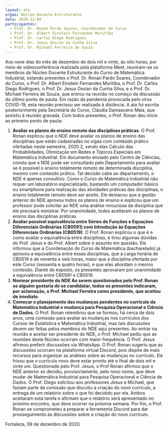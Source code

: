 ```yaml
---
layout: ata
orgao: Núcleo Docente Estruturante
data: 2020-12-09
participantes:
  - Prof. Dr. Ronan Pardo Soares, Coordenador do Curso
  - Prof. Dr. Albert Einstein Fernandes Muritiba
  - Prof. Dr. Carlos Diego Rodrigues
  - Prof. Dr. Jesus Ossian da Cunha Silva
  - Prof. Dr. Michael Ferreira de Souza
---
```


Aos nove dias do mês de dezembro de dois mil e vinte, às oito horas, por meio de videoconferência realizada pela plataforma Meet, reuniram-se os membros do Núcleo Docente Estruturante do Curso de Matemática Industrial, estando presentes o Prof. Dr. Ronan Pardo Soares, Coordenador do Curso, o Prof. Dr. Albert Einstein Fernandes Muritiba, o Prof. Dr. Carlos Diego Rodrigues, o Prof. Dr. Jesus Ossian da Cunha Silva, e o Prof. Dr. Michael Ferreira de Souza, que entrou na reunião no começo da discussão do último ponto de pauta.
Em razão da pandemia provocada pelo vírus COVID-19, esta reunião precisou ser realizada à distância.
A ata foi escrita posteriormente pela Secretária do Curso, Cláudia Damasceno Maia, que assistiu à reunião gravada. Com todos presentes, o Prof. Ronan deu início ao primeiro ponto de pauta:

1. **Avaliar os planos de ensino remoto das disciplinas práticas**.
   O Prof. Ronan explicou que o NDE deve avaliar os planos de ensino das disciplinas que estão cadastradas no sigaa com conteúdo prático ofertadas neste semestre, 2020.2, sendo elas Cálculo das Probabilidades, Otimização em Redes e Tópicos Especiais em Matemática Industrial.
   Em documento enviado pelo Centro de Ciências, consta que o NDE pode ser consultado pelo Departamento para avaliar se é possível o ensino totalmente remoto de determinada disciplina, mesmo com conteúdo prático.
   Tal decisão cabe ao departamento, o NDE é apenas consultivo.
   Como o Curso de Matemática Industrial não requer um laboratório especializado, bastando um computador básico ou smartphone para realização das atividades práticas das disciplinas, o ensino totalmente remoto deve ser aceito.
   Ele destacou que a gestão anterior do NDE aprovou todos os planos de ensino e explicou que um professor pode solicitar ao NDE uma análise minuciosa da disciplina que ele precisará ministrar.
   Por unanimidade, todos aceitaram os planos de ensino das disciplinas práticas.
2. **Avaliar possível equivalência entre Séries de Funções e Equações Diferenciais Ordinárias (CB0591) com Introdução às Equações Diferenciais Ordinárias (CB0519)**.
   O Prof. Ronan explicou o que é e como avaliar a equivalência entre disciplinas, e tirou algumas dúvidas do Prof. Jesus e do Prof. Albert sobre o assunto em questão.
   Ele informou que a Coordenação do Curso de Matemática (bacharelado) já aprovou a equivalência entre essas disciplinas, que a carga horária de CB0519 é de noventa e seis horas, maior que a disciplina ofertada por este Curso (sessenta e quatro horas), e que elas abordam o mesmo conteúdo.
   Diante do exposto, os presentes aprovaram por unanimidade a equivalência entre CB0591 e CB0519.
3. **Nomear presidente do NDE Ao serem questionados pelo Prof. Ronan se alguém gostaria de se candidatar, todos os presentes indicaram, por aclamação, o Prof. Michael Ferreira como presidente, que aceitou de imediato**.
4. **Começar o planejamento das mudanças pendentes no currículo da Matemática Industrial e mudança para Pesquisa Operacional e Ciência de Dados**.
   O Prof. Ronan relembrou que se formou, há cerca de dois anos, uma comissão para avaliar as mudanças nos currículos dos Cursos de Estatística e Matemática Industrial, mas tais discussões devem ser feitas pelos membros do NDE aqui presentes.
   Ao entrar na reunião e aceitar ser presidente do NDE, o Prof. Michael pediu que as reuniões deste Núcleo ocorram com maior frequência.
   O Prof. Jesus afirmou preferir discussões via WhatsApp.
   O Prof. Ronan sugeriu que as discussões ocorram na plataforma virtual Discord, pois dispõe de mais recursos para organizar as análises sobre as mudanças no currículo.
   Ele frisou que o currículo novo deve estar pronto até o final de dois mil e vinte um.
   Questionado pelo Prof. Jesus, o Prof Ronan afirmou que o NDE anterior só decidiu, provisoriamente, pelo novo nome, que deve mudar de Matemática Industrial para Pesquisa Operacional e Ciência de Dados.
   O Prof. Diego solicitou aos professores Jesus e Michael, que faziam parte da comissão que discutiu a criação do novo currículo, a entrega de um relatório sobre o que foi decidido por ela.
   Ambos aceitaram esta tarefa e afirmam que o relatório será apresentado no próximo encontro, que deve ocorrer na próxima semana.
   Por fim, o Prof. Ronan se comprometeu a preparar a ferramenta Discord para dar prosseguimento às discussões sobre a criação do novo currículo.

Fortaleza, 09 de dezembro de 2020.
